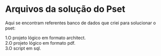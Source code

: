 # Arquivos da solução do Pset
Aqui se encontram referentes banco de dados que criei para solucionar o pset:  

1.O projeto lógico em formato architect.  
2.O projeto lógico em formato pdf.  
3.O script em sql.  

